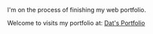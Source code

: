 I'm on the process of finishing my web portfolio.

Welcome to visits my portfolio at: <a href="https://www.example.com">Dat's Portfolio</a>

